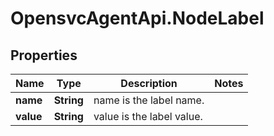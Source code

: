 # OpensvcAgentApi.NodeLabel

## Properties

Name | Type | Description | Notes
------------ | ------------- | ------------- | -------------
**name** | **String** | name is the label name. | 
**value** | **String** | value is the label value. | 


